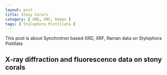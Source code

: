 ```yaml
---
layout: post
title: Stony Corals
category: [ XRD, XRF, Raman ]
tags: [ Stylophora Pistillata ]
---
```


This post is about Synchrotron based XRD, XRF, Raman data on Stylophora Pistillata

## X-ray diffraction and fluorescence data on stony corals
